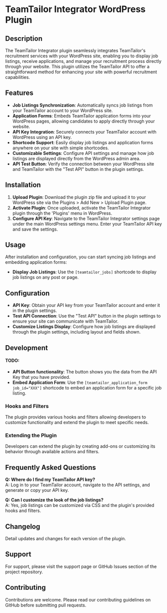 # TeamTailor Integrator WordPress Plugin

## Description

The TeamTailor Integrator plugin seamlessly integrates TeamTailor's recruitment services with your WordPress site, enabling you to display job listings, receive applications, and manage your recruitment process directly through your website. This plugin utilizes the TeamTailor API to offer a straightforward method for enhancing your site with powerful recruitment capabilities.

## Features

- **Job Listings Synchronization**: Automatically syncs job listings from your TeamTailor account to your WordPress site.
- **Application Forms**: Embeds TeamTailor application forms into your WordPress pages, allowing candidates to apply directly through your website.
- **API Key Integration**: Securely connects your TeamTailor account with WordPress using an API key.
- **Shortcode Support**: Easily display job listings and application forms anywhere on your site with simple shortcodes.
- **Customizable Settings**: Configure API settings and manage how job listings are displayed directly from the WordPress admin area.
- **API Test Button**: Verify the connection between your WordPress site and TeamTailor with the "Test API" button in the plugin settings.

## Installation

1. **Upload Plugin**: Download the plugin zip file and upload it to your WordPress site via the Plugins > Add New > Upload Plugin page.
2. **Activate Plugin**: Once uploaded, activate the TeamTailor Integrator plugin through the 'Plugins' menu in WordPress.
3. **Configure API Key**: Navigate to the TeamTailor Integrator settings page under the main WordPress settings menu. Enter your TeamTailor API key and save the settings.

## Usage

After installation and configuration, you can start syncing job listings and embedding application forms:

- **Display Job Listings**: Use the `[teamtailor_jobs]` shortcode to display job listings on any post or page.

## Configuration

- **API Key**: Obtain your API key from your TeamTailor account and enter it in the plugin settings.
- **Test API Connection**: Use the "Test API" button in the plugin settings to ensure your site can communicate with TeamTailor.
- **Customize Listings Display**: Configure how job listings are displayed through the plugin settings, including layout and fields shown.

## Development

#### TODO:
- **API Button functionality**: The button shows you the data from the API Key that you have provided.
- **Embed Application Form**: Use the `[teamtailor_application_form job_id="XXX"]` shortcode to embed an application form for a specific job listing.

### Hooks and Filters

The plugin provides various hooks and filters allowing developers to customize functionality and extend the plugin to meet specific needs.

### Extending the Plugin

Developers can extend the plugin by creating add-ons or customizing its behavior through available actions and filters.

## Frequently Asked Questions

**Q: Where do I find my TeamTailor API key?**  
A: Log in to your TeamTailor account, navigate to the API settings, and generate or copy your API key.

**Q: Can I customize the look of the job listings?**  
A: Yes, job listings can be customized via CSS and the plugin's provided hooks and filters.

## Changelog

Detail updates and changes for each version of the plugin.

## Support

For support, please visit the support page or GitHub Issues section of the project repository.

## Contributing

Contributions are welcome. Please read our contributing guidelines on GitHub before submitting pull requests.
